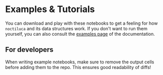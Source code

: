 Examples & Tutorials
====================

You can download and play with these notebooks to get a feeling for how ``noctiluca`` and its data structures work. If you don't want to run them yourself, you can also consult the [examples page](https://noctiluca.readthedocs.io/en/latest/examples.html) of the documentation.

For developers
--------------
When writing example notebooks, make sure to remove the output cells before adding them to the repo. This ensures good readability of diffs!
